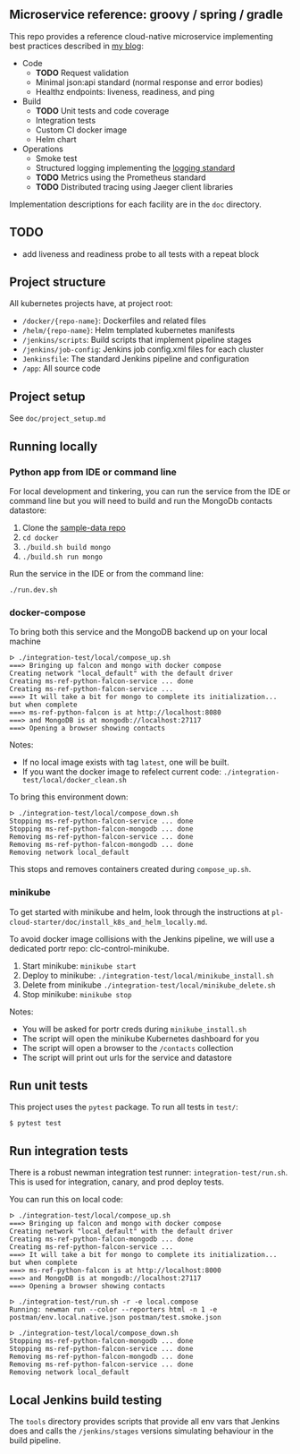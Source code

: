 ## Microservice reference: groovy / spring / gradle

This repo provides a reference cloud-native microservice implementing best practices described in [my blog](http://stevetarver.github.io/):

* Code
    * **TODO** Request validation
    * Minimal json:api standard (normal response and error bodies)
    * Healthz endpoints: liveness, readiness, and ping
* Build
    * **TODO** Unit tests and code coverage
    * Integration tests
    * Custom CI docker image
    * Helm chart
* Operations
    * Smoke test
    * Structured logging implementing the [logging standard](https://github.com/CenturyLinkCloud/pl-cloud-infrastructure/wiki/Standard:-Logging)
    * **TODO** Metrics using the Prometheus standard
    * **TODO** Distributed tracing using Jaeger client libraries

Implementation descriptions for each facility are in the `doc` directory.

## TODO

* add liveness and readiness probe to all tests with a repeat block

## Project structure

All kubernetes projects have, at project root:

* `/docker/{repo-name}`: Dockerfiles and related files
* `/helm/{repo-name}`: Helm templated kubernetes manifests
* `/jenkins/scripts`: Build scripts that implement pipeline stages
* `/jenkins/job-config`: Jenkins job config.xml files for each cluster
* `Jenkinsfile`: The standard Jenkins pipeline and configuration
* `/app`: All source code

## Project setup

See `doc/project_setup.md`

## Running locally

### Python app from IDE or command line

For local development and tinkering, you can run the service from the IDE or command line but you will need to build and run the MongoDb contacts datastore:

1. Clone the [sample-data repo](https://github.com/stevetarver/sample-data)
1. `cd docker`
1. `./build.sh build mongo`
1. `./build.sh run mongo`

Run the service in the IDE or from the command line:

```
./run.dev.sh
```

### docker-compose

To bring both this service and the MongoDB backend up on your local machine

```
ᐅ ./integration-test/local/compose_up.sh
===> Bringing up falcon and mongo with docker compose
Creating network "local_default" with the default driver
Creating ms-ref-python-falcon-service ... done
Creating ms-ref-python-falcon-service ...
===> It will take a bit for mongo to complete its initialization... but when complete
===> ms-ref-python-falcon is at http://localhost:8080
===> and MongoDB is at mongodb://localhost:27117
===> Opening a browser showing contacts
```

Notes:

* If no local image exists with tag `latest`, one will be built.
* If you want the docker image to refelect current code: `./integration-test/local/docker_clean.sh`

To bring this environment down:

```
ᐅ ./integration-test/local/compose_down.sh
Stopping ms-ref-python-falcon-service ... done
Stopping ms-ref-python-falcon-mongodb ... done
Removing ms-ref-python-falcon-service ... done
Removing ms-ref-python-falcon-mongodb ... done
Removing network local_default
```

This stops and removes containers created during `compose_up.sh`.

### minikube

To get started with minikube and helm, look through the instructions at `pl-cloud-starter/doc/install_k8s_and_helm_locally.md`.

To avoid docker image collisions with the Jenkins pipeline, we will use a dedicated portr repo: clc-control-minikube.

1. Start minikube: `minikube start`
1. Deploy to minikube: `./integration-test/local/minikube_install.sh`
4. Delete from minikube `./integration-test/local/minikube_delete.sh`
1. Stop minikube: `minikube stop`

Notes:

* You will be asked for portr creds during `minikube_install.sh`
* The script will open the minikube Kubernetes dashboard for you
* The script will open a browser to the `/contacts` collection
* The script will print out urls for the service and datastore

## Run unit tests

This project uses the `pytest` package. To run all tests in `test/`:

```
$ pytest test
```

## Run integration tests

There is a robust newman integration test runner: `integration-test/run.sh`. This is used for integration, canary, and prod deploy tests.

You can run this on local code:

```
ᐅ ./integration-test/local/compose_up.sh
===> Bringing up falcon and mongo with docker compose
Creating network "local_default" with the default driver
Creating ms-ref-python-falcon-mongodb ... done
Creating ms-ref-python-falcon-service ...
===> It will take a bit for mongo to complete its initialization... but when complete
===> ms-ref-python-falcon is at http://localhost:8000
===> and MongoDB is at mongodb://localhost:27117
===> Opening a browser showing contacts

ᐅ ./integration-test/run.sh -r -e local.compose
Running: newman run --color --reporters html -n 1 -e postman/env.local.native.json postman/test.smoke.json

ᐅ ./integration-test/local/compose_down.sh
Stopping ms-ref-python-falcon-mongodb ... done
Stopping ms-ref-python-falcon-service ... done
Removing ms-ref-python-falcon-mongodb ... done
Removing ms-ref-python-falcon-service ... done
Removing network local_default
```

## Local Jenkins build testing

The `tools` directory provides scripts that provide all env vars that Jenkins does and calls the `/jenkins/stages` versions simulating behaviour in the build pipeline.
